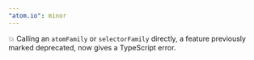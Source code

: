 ```yaml
---
"atom.io": minor
---
```


💥 Calling an `atomFamily` or `selectorFamily` directly, a feature previously marked deprecated, now gives a TypeScript error.

